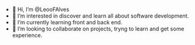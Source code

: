 - 👋 Hi, I’m @LeooFAlves
- 👀 I’m interested in discover and learn all about software development.
- 🌱 I’m currently learning front and back end.
- 💞️ I’m looking to collaborate on projects, tryng to learn and get some experience.
